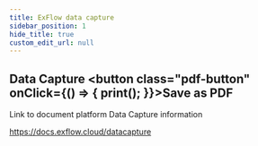 ```yaml
---
title: ExFlow data capture  
sidebar_position: 1
hide_title: true
custom_edit_url: null
---
```

## Data Capture <button class="pdf-button" onClick={() => { print(); }}>Save as PDF</button>

Link to document platform Data Capture information

https://docs.exflow.cloud/datacapture


